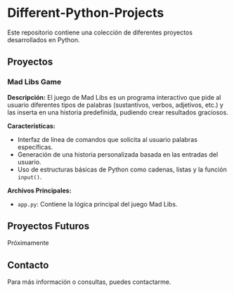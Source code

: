 # Different-Python-Projects
Este repositorio contiene una colección de diferentes proyectos desarrollados en Python.

## Proyectos

### Mad Libs Game

**Descripción:**
El juego de Mad Libs es un programa interactivo que pide al usuario diferentes tipos de palabras (sustantivos, verbos, adjetivos, etc.) y las inserta en una historia predefinida, pudiendo crear resultados graciosos.

**Características:**
- Interfaz de línea de comandos que solicita al usuario palabras específicas.
- Generación de una historia personalizada basada en las entradas del usuario.
- Uso de estructuras básicas de Python como cadenas, listas y la función `input()`.

**Archivos Principales:**
- `app.py`: Contiene la lógica principal del juego Mad Libs.

## Proyectos Futuros

Próximamente

## Contacto
Para más información o consultas, puedes contactarme.
